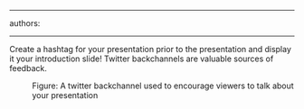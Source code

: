 

---
authors:

---




<span class='intro'> Create a hashtag for your presentation prior to the presentation and display it your introduction slide! Twitter backchannels are valuable sources of feedback. 
 </span>


  <dl class="image">
    <dt><img alt="" src="/Communication/RulesToBetterPowerpointPresentations/PublishingImages/PPTwit.jpg" /> </dt>
    <dd>Figure&#58; A twitter backchannel used to encourage viewers to talk about your presentation </dd>
</dl>



